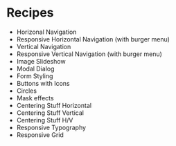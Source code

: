 # Recipes

  - Horizonal Navigation
  - Responsive Horizontal Navigation (with burger menu)
  - Vertical Navigation
  - Responsive Vertical Navigation (with burger menu)
  - Image Slideshow
  - Modal Dialog
  - Form Styling
  - Buttons with Icons
  - Circles
  - Mask effects
  - Centering Stuff Horizontal
  - Centering Stuff Vertical
  - Centering Stuff H/V
  - Responsive Typography
  - Responsive Grid

